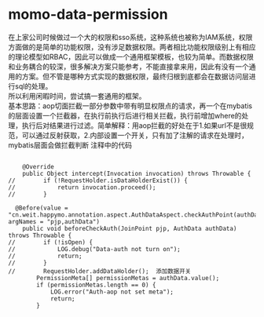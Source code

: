 # momo-data-permission

在上家公司时候做过一个大的权限和sso系统，这种系统也被称为IAM系统，权限方面做的是简单的功能权限，没有涉足数据权限。两者相比功能权限级别上有相应的理论模型如RBAC，因此可以做成一个通用框架模板，也较为简单。而数据权限和业务耦合的较深，很多解决方案只能参考，不能直接拿来用，因此有没有一个通用的方案。但不管是哪种方式实现的数据权限，最终归根到底都会在数据访问层进行sql的处理。   
所以利用闲暇时间，尝试搞一套通用的框架。  
基本思路：aop切面拦截一部分参数中带有明显权限点的请求，再一个在mybatis的层面设置一个拦截器，在执行前执行后进行相关拦截，执行前增加where的处理，执行后对结果进行过滤。简单解释：用aop拦截的好处在于1.如果url不是很规范，可以通过反射获取，2.内部设置一个开关，只有加了注解的请求在处理时，mybatis层面会做拦截判断
注释中的代码
```

    @Override
    public Object intercept(Invocation invocation) throws Throwable {
//        if (!RequestHolder.isDataHolderExist()) {
//            return invocation.proceed();
//        }

  @Before(value = "cn.weit.happymo.annotation.aspect.AuthDataAspect.checkAuthPoint(authData)", argNames = "pjp,authData")
    public void beforeCheckAuth(JoinPoint pjp, AuthData authData) throws Throwable {
//        if (!isOpen) {
//            LOG.debug("Data-auth not turn on");
//            return;
//        }
//        RequestHolder.addDataHolder();  添加数据开关
        PermissionMeta[] permissionMetas = authData.value();
        if (permissionMetas.length == 0) {
            LOG.error("Auth-aop not set meta");
            return;
        }
```
